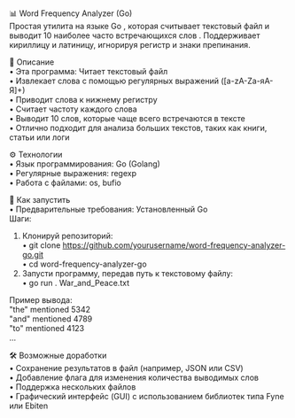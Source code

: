 📊 Word Frequency Analyzer (Go)</br>
Простая утилита на языке Go , которая считывает текстовый файл и выводит 10 наиболее часто встречающихся слов . Поддерживает кириллицу и латиницу, игнорируя регистр и знаки препинания.

🧠 Описание</br>
• Эта программа: Читает текстовый файл</br>
• Извлекает слова с помощью регулярных выражений ([a-zA-Zа-яА-Я]+)</br>
• Приводит слова к нижнему регистру</br>
• Считает частоту каждого слова</br>
• Выводит 10 слов, которые чаще всего встречаются в тексте</br>
• Отлично подходит для анализа больших текстов, таких как книги, статьи или логи</br>

⚙️ Технологии</br>
• Язык программирования: Go (Golang)</br>
• Регулярные выражения: regexp</br>
• Работа с файлами: os, bufio</br>

🚀 Как запустить</br>
• Предварительные требования: Установленный Go</br>
Шаги:</br>
1) Клонируй репозиторий:</br>
• git clone https://github.com/yourusername/word-frequency-analyzer-go.git</br>
• cd word-frequency-analyzer-go</br>
2) Запусти программу, передав путь к текстовому файлу:</br>
• go run . War_and_Peace.txt</br>

Пример вывода:</br>
"the" mentioned 5342</br>
"and" mentioned 4789</br>
"to" mentioned 4123</br>
...</br>

🛠 Возможные доработки</br>
• Сохранение результатов в файл (например, JSON или CSV)</br>
• Добавление флага для изменения количества выводимых слов</br>
• Поддержка нескольких файлов</br>
• Графический интерфейс (GUI) с использованием библиотек типа Fyne или Ebiten
